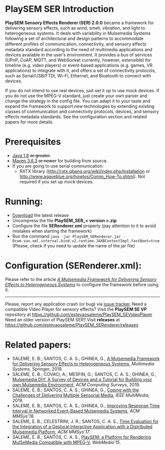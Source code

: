 # PlaySEM SER Introduction

**PlaySEM Sensory Effects Renderer (SER) 2.0.0** became a framework for delivering sensory effects, such as wind, smell, vibration, and light to heterogeneous systems. It deals with variability in Mulsemedia Systems following a set of architectural and design patterns to accommodate different profiles of communication, connectivity, and sensory eﬀects metadata standard according to the need of multimedia applications and devices available in the user’s environment. It provides a bus of services (UPnP, CoAP, MQTT, and WebSocket currently, however, extensible) for timeline (e.g. video players) or event-based applications (e.g. games, VR applications) to integrate with it, and offers a set of connectivity protocols, such as Serial/USB/FTDI, Wi-Fi, Ethernet, and Bluetooth to connect with devices. 

If you do not intend to use real devices, just set it up to use mock devices. If you do not use the MPEG-V standard, just create your own parser and change the strategy in the config file. You can adapt it to your taste and expand the framework to support new technologies by extending existing classes of communication and connectivity protocols, devices, and sensory effects metadata standards. See the configuration section and related papers for more details.

# Prerequisites
* [Java 1.8](https://www.oracle.com/java/technologies/javase/javase8u211-later-archive-downloads.html) ~~or greater~~.
* [Maven 3.6.3](https://archive.apache.org/dist/maven/maven-3/3.6.3/binaries/) ~~or newer~~ for building from source.
* If you are going to use serial communication:
  * RXTX library (http://rxtx.qbang.org/wiki/index.php/Installation or http://www.agaveblue.org/howtos/Comm_How-To.shtml). Not required if you set up mock devices.

# Running:
* [Download](https://github.com/estevaosaleme/PlaySEM_SERenderer/releases) the latest release
* Uncompress the file **PlaySEM_SER_< version >.zip**
* Configure the file **SERenderer.xml** properly (pay attention to it to avoid mistakes when starting the framework)
* Run the command `java -jar PlaySEM_SERenderer.jar -Dcom.sun.xml.internal.bind.v2.runtime.JAXBContextImpl.fastBoot=true` (Please, check if you need to update the name of the jar file)

# Configuration (SERenderer.xml):
Please refer to the article *[A Mulsemedia Framework for Delivering Sensory Effects to Heterogeneous Systems](https://doi.org/10.1007/s00530-019-00618-8)* to configure the framework before using it. 

***
Please, report any application crash (or bug) via [issue tracker](https://github.com/estevaosaleme/PlaySEM_SERenderer/issues).
Need a compatible Video Player for sensory effects? Visit the **PlaySEM SE VP** repository at https://github.com/estevaosaleme/PlaySEM_SEVideoPlayer
Need an older version of PlaySEM SER? Visit **releases** at https://github.com/estevaosaleme/PlaySEM_SERenderer/releases


# Related papers: 
* SALEME, E. B.; SANTOS, C. A. S.; GHINEA, G., [A Mulsemedia Framework for Delivering Sensory Effects to Heterogeneous Systems](https://doi.org/10.1007/s00530-019-00618-8), *Multimedia Systems*, Springer, 2019.
* SALEME, E. B.; COVACI, A.; MESFIN, G.; SANTOS, C. A. S.; GHINEA, G., [Mulsemedia DIY: A Survey of Devices and a Tutorial for Building your own Mulsemedia Environment](https://doi.org/10.1145/3319853), *ACM Computing Surveys*, 2019.
* SALEME, E. B.; SANTOS, C. A. S.; GHINEA, G., [Coping with the Challenges of Delivering Multiple Sensorial Media](https://doi.org/10.1109/MMUL.2018.2873565), *IEEE MultiMedia*, 2019.
* SALEME, E. B.; SANTOS, C. A. S.; GHINEA, G., [Improving Response Time Interval in Networked Event-Based Mulsemedia Systems](https://doi.org/10.1145/3204949.3204965), *ACM MMSys'18*.
* SALEME, E. B.; CELESTRINI, J. R.; SANTOS, C. A. S., [Time Evaluation for the Integration of a Gestural Interactive Application with a Distributed Mulsemedia Platform](https://doi.org/10.1145/3083187.3084013), *ACM MMSys'17*.
* SALEME, E. B.; SANTOS, C. A. S., [PlaySEM: a Platform for Rendering MulSeMedia Compatible with MPEG-V](http://dx.doi.org/10.1145/2820426.2820450), *WebMedia'15*.
